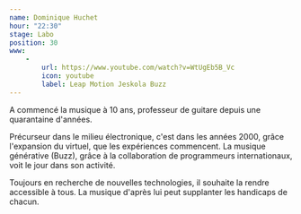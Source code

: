 ```yaml
---
name: Dominique Huchet
hour: "22:30"
stage: Labo
position: 30
www:
    -
        url: https://www.youtube.com/watch?v=WtUgEb5B_Vc
        icon: youtube
        label: Leap Motion Jeskola Buzz
---
```

A commencé la musique à 10 ans, professeur de guitare depuis une quarantaine d'années.

Précurseur dans le milieu électronique, c'est dans les années 2000, grâce l'expansion du virtuel, que les expériences commencent. La musique générative (Buzz), grâce à la collaboration de programmeurs internationaux, voit le jour dans son activité.

Toujours en recherche de nouvelles technologies, il souhaite la rendre accessible à tous. La musique d'après lui peut supplanter les handicaps de chacun.
